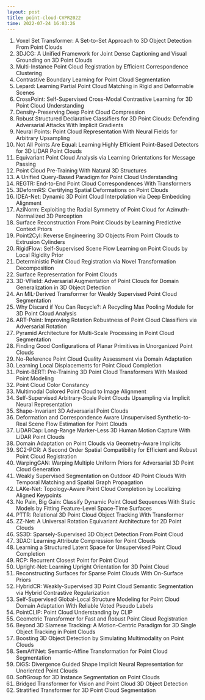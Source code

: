 ```yaml
---
layout: post
title: point-cloud-CVPR2022
time: 2022-07-24 16:03:26
---
```

1. Voxel Set Transformer: A Set-to-Set Approach to 3D Object Detection From Point Clouds
2. 3DJCG: A Unified Framework for Joint Dense Captioning and Visual Grounding on 3D Point Clouds
3. Multi-Instance Point Cloud Registration by Efficient Correspondence Clustering
4. Contrastive Boundary Learning for Point Cloud Segmentation
5. Lepard: Learning Partial Point Cloud Matching in Rigid and Deformable Scenes
6. CrossPoint: Self-Supervised Cross-Modal Contrastive Learning for 3D Point Cloud Understanding
7. Density-Preserving Deep Point Cloud Compression
8. Robust Structured Declarative Classifiers for 3D Point Clouds: Defending Adversarial Attacks With Implicit Gradients
9. Neural Points: Point Cloud Representation With Neural Fields for Arbitrary Upsampling
10. Not All Points Are Equal: Learning Highly Efficient Point-Based Detectors for 3D LiDAR Point Clouds
11. Equivariant Point Cloud Analysis via Learning Orientations for Message Passing
12. Point Cloud Pre-Training With Natural 3D Structures
13. A Unified Query-Based Paradigm for Point Cloud Understanding
14. REGTR: End-to-End Point Cloud Correspondences With Transformers
15. 3DeformRS: Certifying Spatial Deformations on Point Clouds
16. IDEA-Net: Dynamic 3D Point Cloud Interpolation via Deep Embedding Alignment
17. AziNorm: Exploiting the Radial Symmetry of Point Cloud for Azimuth-Normalized 3D Perception
18. Surface Reconstruction From Point Clouds by Learning Predictive Context Priors
19. Point2Cyl: Reverse Engineering 3D Objects From Point Clouds to Extrusion Cylinders
20. RigidFlow: Self-Supervised Scene Flow Learning on Point Clouds by Local Rigidity Prior
21. Deterministic Point Cloud Registration via Novel Transformation Decomposition
22. Surface Representation for Point Clouds
23. 3D-VField: Adversarial Augmentation of Point Clouds for Domain Generalization in 3D Object Detection
24. An MIL-Derived Transformer for Weakly Supervised Point Cloud Segmentation
25. Why Discard if You Can Recycle?: A Recycling Max Pooling Module for 3D Point Cloud Analysis
26. ART-Point: Improving Rotation Robustness of Point Cloud Classifiers via Adversarial Rotation
27. Pyramid Architecture for Multi-Scale Processing in Point Cloud Segmentation
28. Finding Good Configurations of Planar Primitives in Unorganized Point Clouds
29. No-Reference Point Cloud Quality Assessment via Domain Adaptation
30. Learning Local Displacements for Point Cloud Completion
31. Point-BERT: Pre-Training 3D Point Cloud Transformers With Masked Point Modeling
32. Point Cloud Color Constancy
33. Multimodal Colored Point Cloud to Image Alignment
34. Self-Supervised Arbitrary-Scale Point Clouds Upsampling via Implicit Neural Representation
35. Shape-Invariant 3D Adversarial Point Clouds
36. Deformation and Correspondence Aware Unsupervised Synthetic-to-Real Scene Flow Estimation for Point Clouds
37. LiDARCap: Long-Range Marker-Less 3D Human Motion Capture With LiDAR Point Clouds
38. Domain Adaptation on Point Clouds via Geometry-Aware Implicits
39. SC2-PCR: A Second Order Spatial Compatibility for Efficient and Robust Point Cloud Registration
40. WarpingGAN: Warping Multiple Uniform Priors for Adversarial 3D Point Cloud Generation
41. Weakly Supervised Segmentation on Outdoor 4D Point Clouds With Temporal Matching and Spatial Graph Propagation
42. LAKe-Net: Topology-Aware Point Cloud Completion by Localizing Aligned Keypoints
43. No Pain, Big Gain: Classify Dynamic Point Cloud Sequences With Static Models by Fitting Feature-Level Space-Time Surfaces
44. PTTR: Relational 3D Point Cloud Object Tracking With Transformer
45. ZZ-Net: A Universal Rotation Equivariant Architecture for 2D Point Clouds
46. SS3D: Sparsely-Supervised 3D Object Detection From Point Cloud
47. 3DAC: Learning Attribute Compression for Point Clouds
48. Learning a Structured Latent Space for Unsupervised Point Cloud Completion
49. RCP: Recurrent Closest Point for Point Cloud
50. Upright-Net: Learning Upright Orientation for 3D Point Cloud
51. Reconstructing Surfaces for Sparse Point Clouds With On-Surface Priors
52. HybridCR: Weakly-Supervised 3D Point Cloud Semantic Segmentation via Hybrid Contrastive Regularization
53. Self-Supervised Global-Local Structure Modeling for Point Cloud Domain Adaptation With Reliable Voted Pseudo Labels
54. PointCLIP: Point Cloud Understanding by CLIP
55. Geometric Transformer for Fast and Robust Point Cloud Registration
56. Beyond 3D Siamese Tracking: A Motion-Centric Paradigm for 3D Single Object Tracking in Point Clouds
57. Boosting 3D Object Detection by Simulating Multimodality on Point Clouds
58. SemAffiNet: Semantic-Affine Transformation for Point Cloud Segmentation
59. DiGS: Divergence Guided Shape Implicit Neural Representation for Unoriented Point Clouds
60. SoftGroup for 3D Instance Segmentation on Point Clouds
61. Bridged Transformer for Vision and Point Cloud 3D Object Detection
62. Stratified Transformer for 3D Point Cloud Segmentation